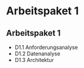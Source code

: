 # Arbeitspaket 1

## Arbeitspaket 1

- D1.1 Anforderungsanalyse
- D1.2 Datenanalyse
- D1.3 Architektur

